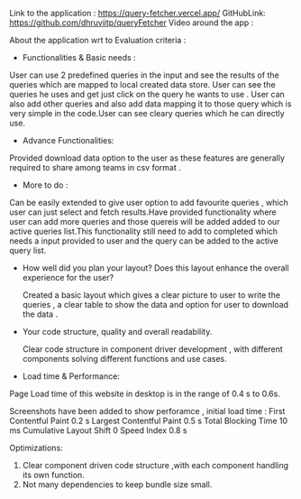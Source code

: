 Link to the application : https://query-fetcher.vercel.app/
GitHubLink: https://github.com/dhruviitp/queryFetcher
Video around the app :

About the application wrt to Evaluation criteria :

- Functionalities & Basic needs :

User can use 2 predefined queries in the input and see the results of the queries which are mapped to local created data store.
User can see the queries he uses and get just click on the query he wants to use .
User can also add other queries and also add data mapping it to those query which is very simple in the code.User can see cleary queries which he can directly use.

- Advance Functionalities:

Provided download data option to the user as these features are generally required to share among teams in csv format .

- More to do :

Can be easily extended to give user option to add favourite queries , which user can just select and fetch results.Have provided functionality where user can add more queries and those quereis will be added added to our active queries list.This functionality still need to add to completed which needs a input provided to user and the query can be added to the active query list.

- How well did you plan your layout? Does this layout enhance the overall experience for the user?

  Created a basic layout which gives a clear picture to user to write the queries , a clear table to show the data and option for user to download the data .

- Your code structure, quality and overall readability.

  Clear code structure in component driver development , with different components solving different functions and use cases.

- Load time & Performance:

Page Load time of this website in desktop is in the range of 0.4 s to 0.6s.

Screenshots have been added to show perforamce , initial load time :
First Contentful Paint
0.2 s
Largest Contentful Paint
0.5 s
Total Blocking Time
10 ms
Cumulative Layout Shift
0
Speed Index
0.8 s

Optimizations:

1. Clear component driven code structure ,with each component handling its own function.
2. Not many dependencies to keep bundle size small.

